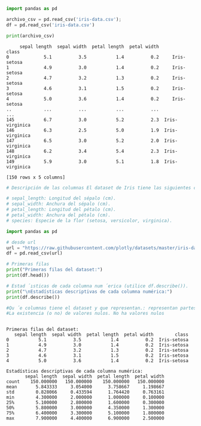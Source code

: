 ```python
import pandas as pd

archivo_csv = pd.read_csv('iris-data.csv');
df = pd.read_csv('iris-data.csv')

print(archivo_csv)
```

         sepal length  sepal width  petal length  petal width           class
    0             5.1          3.5           1.4          0.2     Iris-setosa
    1             4.9          3.0           1.4          0.2     Iris-setosa
    2             4.7          3.2           1.3          0.2     Iris-setosa
    3             4.6          3.1           1.5          0.2     Iris-setosa
    4             5.0          3.6           1.4          0.2     Iris-setosa
    ..            ...          ...           ...          ...             ...
    145           6.7          3.0           5.2          2.3  Iris-virginica
    146           6.3          2.5           5.0          1.9  Iris-virginica
    147           6.5          3.0           5.2          2.0  Iris-virginica
    148           6.2          3.4           5.4          2.3  Iris-virginica
    149           5.9          3.0           5.1          1.8  Iris-virginica
    
    [150 rows x 5 columns]
    


```python
# Descripción de las columnas El dataset de Iris tiene las siguientes columnas:

# sepal_length: Longitud del sépalo (cm).
# sepal_width: Anchura del sépalo (cm).
# petal_length: Longitud del pétalo (cm).
# petal_width: Anchura del pétalo (cm).
# species: Especie de la flor (setosa, versicolor, virginica).
```


```python
import pandas as pd

# desde url
url = "https://raw.githubusercontent.com/plotly/datasets/master/iris-data.csv"
df = pd.read_csv(url)

# Primeras filas 
print("Primeras filas del dataset:")
print(df.head())

# Estad ́ısticas de cada columna num ́erica (utilice df.describe()). 
print("\nEstadísticas descriptivas de cada columna numérica:")
print(df.describe())

#Qu ́e columnas tiene el dataset y que representan.: representan partes de una flor
#La existencia (o no) de valores nulos. No ha valores nulos 



```

    Primeras filas del dataset:
       sepal length  sepal width  petal length  petal width        class
    0           5.1          3.5           1.4          0.2  Iris-setosa
    1           4.9          3.0           1.4          0.2  Iris-setosa
    2           4.7          3.2           1.3          0.2  Iris-setosa
    3           4.6          3.1           1.5          0.2  Iris-setosa
    4           5.0          3.6           1.4          0.2  Iris-setosa
    
    Estadísticas descriptivas de cada columna numérica:
           sepal length  sepal width  petal length  petal width
    count    150.000000   150.000000    150.000000   150.000000
    mean       5.843333     3.054000      3.758667     1.198667
    std        0.828066     0.433594      1.764420     0.763161
    min        4.300000     2.000000      1.000000     0.100000
    25%        5.100000     2.800000      1.600000     0.300000
    50%        5.800000     3.000000      4.350000     1.300000
    75%        6.400000     3.300000      5.100000     1.800000
    max        7.900000     4.400000      6.900000     2.500000
    


```python

```


```python

```
